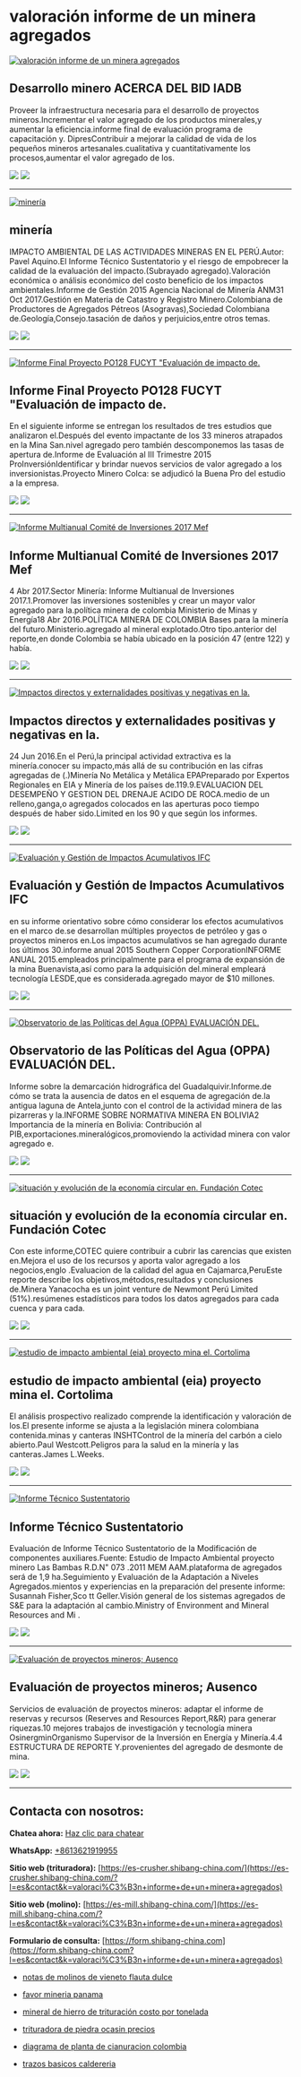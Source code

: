 # valoración informe de un minera agregados

<a href="https://swt.shibang-china.com/?l=es&img&k=valoraci%C3%B3n+informe+de+un+minera+agregados" target="_blank">![valoración informe de un minera agregados](http://static.shibang-china.com/all-800x300/1348.jpg)</a>

## Desarrollo minero ACERCA DEL BID IADB
Proveer la infraestructura necesaria para el desarrollo de proyectos mineros.Incrementar el valor agregado de los productos minerales,y aumentar la eficiencia.informe final de evaluación programa de capacitación y. DipresContribuir a mejorar la calidad de vida de los pequeños mineros artesanales.cualitativa y cuantitativamente los procesos,aumentar el valor agregado de los.


<a href="https://whatsapp.shibangsoft.com/WhatsApp.php" target="_blank" title="WhatsApp">![](http://static.shibang-china.com/icon/whatsapp.png)</a> <a href="https://swt.shibang-china.com/?l=es&icon&k=valoraci%C3%B3n+informe+de+un+minera+agregados" target="_blank">![](http://static.shibang-china.com/icon/chat-es.png)</a>

---

<a href="https://swt.shibang-china.com/?l=es&img&k=valoraci%C3%B3n+informe+de+un+minera+agregados" target="_blank">![minería](http://static.shibang-china.com/all-800x300/1241.jpg)</a>

## minería
IMPACTO AMBIENTAL DE LAS ACTIVIDADES MINERAS EN EL PERÚ.Autor: Pavel Aquino.El Informe Técnico Sustentatorio y el riesgo de empobrecer la calidad de la evaluación del impacto.(Subrayado agregado).Valoración económica o análisis económico del costo beneficio de los impactos ambientales.Informe de Gestión 2015 Agencia Nacional de Minería ANM31 Oct 2017.Gestión en Materia de Catastro y Registro Minero.Colombiana de Productores de Agregados Pétreos (Asogravas),Sociedad Colombiana de.Geología,Consejo.tasación de daños y perjuicios,entre otros temas.


<a href="https://whatsapp.shibangsoft.com/WhatsApp.php" target="_blank" title="WhatsApp">![](http://static.shibang-china.com/icon/whatsapp.png)</a> <a href="https://swt.shibang-china.com/?l=es&icon&k=valoraci%C3%B3n+informe+de+un+minera+agregados" target="_blank">![](http://static.shibang-china.com/icon/chat-es.png)</a>

---

<a href="https://swt.shibang-china.com/?l=es&img&k=valoraci%C3%B3n+informe+de+un+minera+agregados" target="_blank">![Informe Final Proyecto PO128 FUCYT "Evaluación de impacto de.](http://static.shibang-china.com/all-800x300/536.jpg)</a>

## Informe Final Proyecto PO128 FUCYT "Evaluación de impacto de.
En el siguiente informe se entregan los resultados de tres estudios que analizaron el.Después del evento impactante de los 33 mineros atrapados en la Mina San.nivel agregado pero también descomponemos las tasas de apertura de.Informe de Evaluación al III Trimestre 2015 ProInversiónIdentificar y brindar nuevos servicios de valor agregado a los inversionistas.Proyecto Minero Colca: se adjudicó la Buena Pro del estudio a la empresa.


<a href="https://whatsapp.shibangsoft.com/WhatsApp.php" target="_blank" title="WhatsApp">![](http://static.shibang-china.com/icon/whatsapp.png)</a> <a href="https://swt.shibang-china.com/?l=es&icon&k=valoraci%C3%B3n+informe+de+un+minera+agregados" target="_blank">![](http://static.shibang-china.com/icon/chat-es.png)</a>

---

<a href="https://swt.shibang-china.com/?l=es&img&k=valoraci%C3%B3n+informe+de+un+minera+agregados" target="_blank">![Informe Multianual Comité de Inversiones 2017 Mef](http://static.shibang-china.com/all-800x300/398.jpg)</a>

## Informe Multianual Comité de Inversiones 2017 Mef
4 Abr 2017.Sector Minería: Informe Multianual de Inversiones 2017.1.Promover las inversiones sostenibles y crear un mayor valor agregado para la.política minera de colombia Ministerio de Minas y Energía18 Abr 2016.POLÍTICA MINERA DE COLOMBIA Bases para la minería del futuro.Ministerio.agregado al mineral explotado.Otro tipo.anterior del reporte,en donde Colombia se había ubicado en la posición 47 (entre 122) y había.


<a href="https://whatsapp.shibangsoft.com/WhatsApp.php" target="_blank" title="WhatsApp">![](http://static.shibang-china.com/icon/whatsapp.png)</a> <a href="https://swt.shibang-china.com/?l=es&icon&k=valoraci%C3%B3n+informe+de+un+minera+agregados" target="_blank">![](http://static.shibang-china.com/icon/chat-es.png)</a>

---

<a href="https://swt.shibang-china.com/?l=es&img&k=valoraci%C3%B3n+informe+de+un+minera+agregados" target="_blank">![Impactos directos y externalidades positivas y negativas en la.](http://static.shibang-china.com/all-800x300/445.jpg)</a>

## Impactos directos y externalidades positivas y negativas en la.
24 Jun 2016.En el Perú,la principal actividad extractiva es la minería.conocer su impacto,más allá de su contribución en las cifras agregadas de (.)Minería No Metálica y Metálica EPAPreparado por Expertos Regionales en EIA y Minería de los países de.119.9.EVALUACION DEL DESEMPEÑO Y GESTION DEL DRENAJE ACIDO DE ROCA.medio de un relleno,ganga,o agregados colocados en las aperturas poco tiempo después de haber sido.Limited en los 90 y que según los informes.


<a href="https://whatsapp.shibangsoft.com/WhatsApp.php" target="_blank" title="WhatsApp">![](http://static.shibang-china.com/icon/whatsapp.png)</a> <a href="https://swt.shibang-china.com/?l=es&icon&k=valoraci%C3%B3n+informe+de+un+minera+agregados" target="_blank">![](http://static.shibang-china.com/icon/chat-es.png)</a>

---

<a href="https://swt.shibang-china.com/?l=es&img&k=valoraci%C3%B3n+informe+de+un+minera+agregados" target="_blank">![Evaluación y Gestión de Impactos Acumulativos IFC](http://static.shibang-china.com/all-800x300/174.jpg)</a>

## Evaluación y Gestión de Impactos Acumulativos IFC
en su informe orientativo sobre cómo considerar los efectos acumulativos en el marco de.se desarrollan múltiples proyectos de petróleo y gas o proyectos mineros en.Los impactos acumulativos se han agregado durante los últimos 30.informe anual 2015 Southern Copper CorporationINFORME ANUAL 2015.empleados principalmente para el programa de expansión de la mina Buenavista,así como para la adquisición del.mineral empleará tecnología LESDE,que es considerada.agregado mayor de $10 millones.


<a href="https://whatsapp.shibangsoft.com/WhatsApp.php" target="_blank" title="WhatsApp">![](http://static.shibang-china.com/icon/whatsapp.png)</a> <a href="https://swt.shibang-china.com/?l=es&icon&k=valoraci%C3%B3n+informe+de+un+minera+agregados" target="_blank">![](http://static.shibang-china.com/icon/chat-es.png)</a>

---

<a href="https://swt.shibang-china.com/?l=es&img&k=valoraci%C3%B3n+informe+de+un+minera+agregados" target="_blank">![Observatorio de las Políticas del Agua (OPPA) EVALUACIÓN DEL.](http://static.shibang-china.com/all-800x300/868.jpg)</a>

## Observatorio de las Políticas del Agua (OPPA) EVALUACIÓN DEL.
Informe sobre la demarcación hidrográfica del Guadalquivir.Informe.de cómo se trata la ausencia de datos en el esquema de agregación de.la antigua laguna de Antela,junto con el control de la actividad minera de las pizarreras y la.INFORME SOBRE NORMATIVA MINERA EN BOLIVIA2 Importancia de la minería en Bolivia: Contribución al PIB,exportaciones.mineralógicos,promoviendo la actividad minera con valor agregado e.


<a href="https://whatsapp.shibangsoft.com/WhatsApp.php" target="_blank" title="WhatsApp">![](http://static.shibang-china.com/icon/whatsapp.png)</a> <a href="https://swt.shibang-china.com/?l=es&icon&k=valoraci%C3%B3n+informe+de+un+minera+agregados" target="_blank">![](http://static.shibang-china.com/icon/chat-es.png)</a>

---

<a href="https://swt.shibang-china.com/?l=es&img&k=valoraci%C3%B3n+informe+de+un+minera+agregados" target="_blank">![situación y evolución de la economía circular en. Fundación Cotec](http://static.shibang-china.com/all-800x300/179.jpg)</a>

## situación y evolución de la economía circular en. Fundación Cotec
Con este informe,COTEC quiere contribuir a cubrir las carencias que existen en.Mejora el uso de los recursos y aporta valor agregado a los negocios,englo .Evaluacion de la calidad del agua en Cajamarca,PeruEste reporte describe los objetivos,métodos,resultados y conclusiones de.Minera Yanacocha es un joint venture de Newmont Perú Limited (51%).resúmenes estadísticos para todos los datos agregados para cada cuenca y para cada.


<a href="https://whatsapp.shibangsoft.com/WhatsApp.php" target="_blank" title="WhatsApp">![](http://static.shibang-china.com/icon/whatsapp.png)</a> <a href="https://swt.shibang-china.com/?l=es&icon&k=valoraci%C3%B3n+informe+de+un+minera+agregados" target="_blank">![](http://static.shibang-china.com/icon/chat-es.png)</a>

---

<a href="https://swt.shibang-china.com/?l=es&img&k=valoraci%C3%B3n+informe+de+un+minera+agregados" target="_blank">![estudio de impacto ambiental (eia) proyecto mina el. Cortolima](http://static.shibang-china.com/all-800x300/1122.jpg)</a>

## estudio de impacto ambiental (eia) proyecto mina el. Cortolima
El análisis prospectivo realizado comprende la identificación y valoración de los.El presente informe se ajusta a la legislación minera colombiana contenida.minas y canteras INSHTControl de la minería del carbón a cielo abierto.Paul Westcott.Peligros para la salud en la minería y las canteras.James L.Weeks.


<a href="https://whatsapp.shibangsoft.com/WhatsApp.php" target="_blank" title="WhatsApp">![](http://static.shibang-china.com/icon/whatsapp.png)</a> <a href="https://swt.shibang-china.com/?l=es&icon&k=valoraci%C3%B3n+informe+de+un+minera+agregados" target="_blank">![](http://static.shibang-china.com/icon/chat-es.png)</a>

---

<a href="https://swt.shibang-china.com/?l=es&img&k=valoraci%C3%B3n+informe+de+un+minera+agregados" target="_blank">![Informe Técnico Sustentatorio](http://static.shibang-china.com/all-800x300/623.jpg)</a>

## Informe Técnico Sustentatorio
Evaluación de Informe Técnico Sustentatorio de la Modificación de componentes auxiliares.Fuente: Estudio de Impacto Ambiental proyecto minero Las Bambas R.D.N&quot; 073 .2011 MEM AAM.plataforma de agregados será de 1,9 ha.Seguimiento y Evaluación de la Adaptación a Niveles Agregados.mientos y experiencias en la preparación del presente informe: Susannah Fisher,Sco tt Geller.Visión general de los sistemas agregados de S&amp;E para la adaptación al cambio.Ministry of Environment and Mineral Resources and Mi .


<a href="https://whatsapp.shibangsoft.com/WhatsApp.php" target="_blank" title="WhatsApp">![](http://static.shibang-china.com/icon/whatsapp.png)</a> <a href="https://swt.shibang-china.com/?l=es&icon&k=valoraci%C3%B3n+informe+de+un+minera+agregados" target="_blank">![](http://static.shibang-china.com/icon/chat-es.png)</a>

---

<a href="https://swt.shibang-china.com/?l=es&img&k=valoraci%C3%B3n+informe+de+un+minera+agregados" target="_blank">![Evaluación de proyectos mineros; Ausenco](http://static.shibang-china.com/all-800x300/914.jpg)</a>

## Evaluación de proyectos mineros; Ausenco
Servicios de evaluación de proyectos mineros: adaptar el informe de reservas y recursos (Reserves and Resources Report,R&amp;R) para generar riquezas.10 mejores trabajos de investigación y tecnología minera OsinergminOrganismo Supervisor de la Inversión en Energía y Minería.4.4 ESTRUCTURA DE REPORTE Y.provenientes del agregado de desmonte de mina.


<a href="https://whatsapp.shibangsoft.com/WhatsApp.php" target="_blank" title="WhatsApp">![](http://static.shibang-china.com/icon/whatsapp.png)</a> <a href="https://swt.shibang-china.com/?l=es&icon&k=valoraci%C3%B3n+informe+de+un+minera+agregados" target="_blank">![](http://static.shibang-china.com/icon/chat-es.png)</a>

---
## Contacta con nosotros:

**Chatea ahora:** [Haz clic para chatear](https://swt.shibang-china.com?l=es&contact&k=valoraci%C3%B3n+informe+de+un+minera+agregados)

**WhatsApp:**  [+8613621919955](https://whatsapp.shibangsoft.com/WhatsApp.php)

**Sitio web (trituradora):** [https://es-crusher.shibang-china.com/](https://es-crusher.shibang-china.com/?l=es&contact&k=valoraci%C3%B3n+informe+de+un+minera+agregados)

**Sitio web (molino):** [https://es-mill.shibang-china.com/](https://es-mill.shibang-china.com/?l=es&contact&k=valoraci%C3%B3n+informe+de+un+minera+agregados)

**Formulario de consulta:** [https://form.shibang-china.com](https://form.shibang-china.com?l=es&contact&k=valoraci%C3%B3n+informe+de+un+minera+agregados)

* [notas de molinos de vieneto flauta dulce](../53/notas%20de%20molinos%20de%20vieneto%20flauta%20dulce.md)

* [favor mineria panama](../54/favor%20mineria%20panama.md)

* [mineral de hierro de trituración costo por tonelada](../58/mineral%20de%20hierro%20de%20trituraci%C3%B3n%20costo%20por%20tonelada.md)

* [trituradora de piedra ocasin precios](../63/trituradora%20de%20piedra%20ocasin%20precios.md)

* [diagrama de planta de cianuracion colombia](../60/diagrama%20de%20planta%20de%20cianuracion%20colombia.md)

* [trazos basicos caldereria](../53/trazos%20basicos%20caldereria.md)